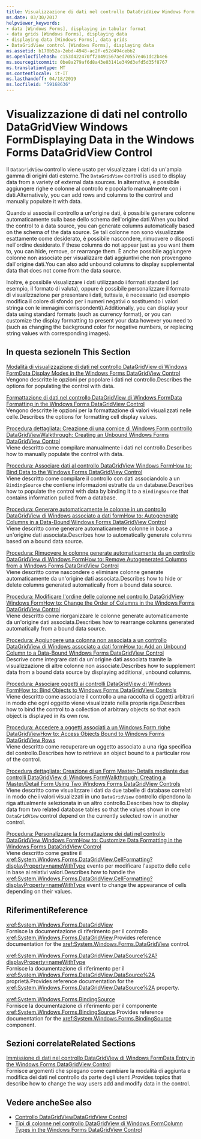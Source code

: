 ```yaml
---
title: Visualizzazione di dati nel controllo DataGridView Windows Form
ms.date: 03/30/2017
helpviewer_keywords:
- data [Windows Forms], displaying in tabular format
- data grids [Windows Forms], displaying data
- displaying data [Windows Forms], data grids
- DataGridView control [Windows Forms], displaying data
ms.assetid: b170b52a-2ebd-4948-ac2f-e52d494cebb2
ms.openlocfilehash: c153d422470ff20491567aed70557e461dc2b4e6
ms.sourcegitcommit: 0be8a279af6d8a43e03141e349d3efd5d35f8767
ms.translationtype: MT
ms.contentlocale: it-IT
ms.lasthandoff: 04/18/2019
ms.locfileid: "59168636"
---
```

# <a name="displaying-data-in-the-windows-forms-datagridview-control"></a><span data-ttu-id="90625-102">Visualizzazione di dati nel controllo DataGridView Windows Form</span><span class="sxs-lookup"><span data-stu-id="90625-102">Displaying Data in the Windows Forms DataGridView Control</span></span>
<span data-ttu-id="90625-103">Il `DataGridView` controllo viene usato per visualizzare i dati da un'ampia gamma di origini dati esterne.</span><span class="sxs-lookup"><span data-stu-id="90625-103">The `DataGridView` control is used to display data from a variety of external data sources.</span></span> <span data-ttu-id="90625-104">In alternativa, è possibile aggiungere righe e colonne al controllo e popolarlo manualmente con i dati.</span><span class="sxs-lookup"><span data-stu-id="90625-104">Alternatively, you can add rows and columns to the control and manually populate it with data.</span></span>  
  
 <span data-ttu-id="90625-105">Quando si associa il controllo a un'origine dati, è possibile generare colonne automaticamente sulla base dello schema dell'origine dati.</span><span class="sxs-lookup"><span data-stu-id="90625-105">When you bind the control to a data source, you can generate columns automatically based on the schema of the data source.</span></span> <span data-ttu-id="90625-106">Se tali colonne non sono visualizzate esattamente come desiderato, è possibile nascondere, rimuovere o disposti nell'ordine desiderato.</span><span class="sxs-lookup"><span data-stu-id="90625-106">If these columns do not appear just as you want them to, you can hide, remove, or rearrange them.</span></span> <span data-ttu-id="90625-107">È anche possibile aggiungere colonne non associate per visualizzare dati aggiuntivi che non provengono dall'origine dati.</span><span class="sxs-lookup"><span data-stu-id="90625-107">You can also add unbound columns to display supplemental data that does not come from the data source.</span></span>  
  
 <span data-ttu-id="90625-108">Inoltre, è possibile visualizzare i dati utilizzando i formati standard (ad esempio, il formato di valuta), oppure è possibile personalizzare il formato di visualizzazione per presentare i dati, tuttavia, è necessario (ad esempio modifica il colore di sfondo per i numeri negativi o sostituendo i valori stringa con le immagini corrispondenti).</span><span class="sxs-lookup"><span data-stu-id="90625-108">Additionally, you can display your data using standard formats (such as currency format), or you can customize the display formatting to present your data however you need to (such as changing the background color for negative numbers, or replacing string values with corresponding images).</span></span>  
  
## <a name="in-this-section"></a><span data-ttu-id="90625-109">In questa sezione</span><span class="sxs-lookup"><span data-stu-id="90625-109">In This Section</span></span>  
 [<span data-ttu-id="90625-110">Modalità di visualizzazione di dati nel controllo DataGridView di Windows Form</span><span class="sxs-lookup"><span data-stu-id="90625-110">Data Display Modes in the Windows Forms DataGridView Control</span></span>](data-display-modes-in-the-windows-forms-datagridview-control.md)  
 <span data-ttu-id="90625-111">Vengono descritte le opzioni per popolare i dati nel controllo.</span><span class="sxs-lookup"><span data-stu-id="90625-111">Describes the options for populating the control with data.</span></span>  
  
 [<span data-ttu-id="90625-112">Formattazione di dati nel controllo DataGridView di Windows Form</span><span class="sxs-lookup"><span data-stu-id="90625-112">Data Formatting in the Windows Forms DataGridView Control</span></span>](data-formatting-in-the-windows-forms-datagridview-control.md)  
 <span data-ttu-id="90625-113">Vengono descritte le opzioni per la formattazione di valori visualizzati nelle celle.</span><span class="sxs-lookup"><span data-stu-id="90625-113">Describes the options for formatting cell display values.</span></span>  
  
 [<span data-ttu-id="90625-114">Procedura dettagliata: Creazione di una cornice di Windows Form controllo DataGridView</span><span class="sxs-lookup"><span data-stu-id="90625-114">Walkthrough: Creating an Unbound Windows Forms DataGridView Control</span></span>](walkthrough-creating-an-unbound-windows-forms-datagridview-control.md)  
 <span data-ttu-id="90625-115">Viene descritto come compilare manualmente i dati nel controllo.</span><span class="sxs-lookup"><span data-stu-id="90625-115">Describes how to manually populate the control with data.</span></span>  
  
 [<span data-ttu-id="90625-116">Procedura: Associare dati al controllo DataGridView Windows Form</span><span class="sxs-lookup"><span data-stu-id="90625-116">How to: Bind Data to the Windows Forms DataGridView Control</span></span>](how-to-bind-data-to-the-windows-forms-datagridview-control.md)  
 <span data-ttu-id="90625-117">Viene descritto come compilare il controllo con dati associandolo a un `BindingSource` che contiene informazioni estratte da un database.</span><span class="sxs-lookup"><span data-stu-id="90625-117">Describes how to populate the control with data by binding it to a `BindingSource` that contains information pulled from a database.</span></span>  
  
 [<span data-ttu-id="90625-118">Procedura: Generare automaticamente le colonne in un controllo DataGridView di Windows associato a dati form</span><span class="sxs-lookup"><span data-stu-id="90625-118">How to: Autogenerate Columns in a Data-Bound Windows Forms DataGridView Control</span></span>](autogenerate-columns-in-a-data-bound-wf-datagridview-control.md)  
 <span data-ttu-id="90625-119">Viene descritto come generare automaticamente colonne in base a un'origine dati associata.</span><span class="sxs-lookup"><span data-stu-id="90625-119">Describes how to automatically generate columns based on a bound data source.</span></span>  
  
 [<span data-ttu-id="90625-120">Procedura: Rimuovere le colonne generate automaticamente da un controllo DataGridView di Windows Form</span><span class="sxs-lookup"><span data-stu-id="90625-120">How to: Remove Autogenerated Columns from a Windows Forms DataGridView Control</span></span>](remove-autogenerated-columns-from-a-wf-datagridview-control.md)  
 <span data-ttu-id="90625-121">Viene descritto come nascondere o eliminare colonne generate automaticamente da un'origine dati associata.</span><span class="sxs-lookup"><span data-stu-id="90625-121">Describes how to hide or delete columns generated automatically from a bound data source.</span></span>  
  
 [<span data-ttu-id="90625-122">Procedura: Modificare l'ordine delle colonne nel controllo DataGridView Windows Form</span><span class="sxs-lookup"><span data-stu-id="90625-122">How to: Change the Order of Columns in the Windows Forms DataGridView Control</span></span>](how-to-change-the-order-of-columns-in-the-windows-forms-datagridview-control.md)  
 <span data-ttu-id="90625-123">Viene descritto come riorganizzare le colonne generate automaticamente da un'origine dati associata.</span><span class="sxs-lookup"><span data-stu-id="90625-123">Describes how to rearrange columns generated automatically from a bound data source.</span></span>  
  
 [<span data-ttu-id="90625-124">Procedura: Aggiungere una colonna non associata a un controllo DataGridView di Windows associato a dati form</span><span class="sxs-lookup"><span data-stu-id="90625-124">How to: Add an Unbound Column to a Data-Bound Windows Forms DataGridView Control</span></span>](unbound-column-to-a-data-bound-datagridview.md)  
 <span data-ttu-id="90625-125">Descrive come integrare dati da un'origine dati associata tramite la visualizzazione di altre colonne non associate.</span><span class="sxs-lookup"><span data-stu-id="90625-125">Describes how to supplement data from a bound data source by displaying additional, unbound columns.</span></span>  
  
 [<span data-ttu-id="90625-126">Procedura: Associare oggetti ai controlli DataGridView di Windows Form</span><span class="sxs-lookup"><span data-stu-id="90625-126">How to: Bind Objects to Windows Forms DataGridView Controls</span></span>](how-to-bind-objects-to-windows-forms-datagridview-controls.md)  
 <span data-ttu-id="90625-127">Viene descritto come associare il controllo a una raccolta di oggetti arbitrari in modo che ogni oggetto viene visualizzato nella propria riga.</span><span class="sxs-lookup"><span data-stu-id="90625-127">Describes how to bind the control to a collection of arbitrary objects so that each object is displayed in its own row.</span></span>  
  
 [<span data-ttu-id="90625-128">Procedura: Accedere a oggetti associati a un Windows Form righe DataGridView</span><span class="sxs-lookup"><span data-stu-id="90625-128">How to: Access Objects Bound to Windows Forms DataGridView Rows</span></span>](how-to-access-objects-bound-to-windows-forms-datagridview-rows.md)  
 <span data-ttu-id="90625-129">Viene descritto come recuperare un oggetto associato a una riga specifica del controllo.</span><span class="sxs-lookup"><span data-stu-id="90625-129">Describes how to retrieve an object bound to a particular row of the control.</span></span>  
  
 [<span data-ttu-id="90625-130">Procedura dettagliata: Creazione di un Form Master-Details mediante due controlli DataGridView di Windows Form</span><span class="sxs-lookup"><span data-stu-id="90625-130">Walkthrough: Creating a Master/Detail Form Using Two Windows Forms DataGridView Controls</span></span>](creating-a-master-detail-form-using-two-datagridviews.md)  
 <span data-ttu-id="90625-131">Viene descritto come visualizzare i dati da due tabelle di database correlati in modo che i valori visualizzati in uno `DataGridView` controllo dipendono la riga attualmente selezionata in un altro controllo.</span><span class="sxs-lookup"><span data-stu-id="90625-131">Describes how to display data from two related database tables so that the values shown in one `DataGridView` control depend on the currently selected row in another control.</span></span>  
  
 [<span data-ttu-id="90625-132">Procedura: Personalizzare la formattazione dei dati nel controllo DataGridView Windows Form</span><span class="sxs-lookup"><span data-stu-id="90625-132">How to: Customize Data Formatting in the Windows Forms DataGridView Control</span></span>](how-to-customize-data-formatting-in-the-windows-forms-datagridview-control.md)  
 <span data-ttu-id="90625-133">Viene descritto come gestire il <xref:System.Windows.Forms.DataGridView.CellFormatting?displayProperty=nameWithType> evento per modificare l'aspetto delle celle in base ai relativi valori.</span><span class="sxs-lookup"><span data-stu-id="90625-133">Describes how to handle the <xref:System.Windows.Forms.DataGridView.CellFormatting?displayProperty=nameWithType> event to change the appearance of cells depending on their values.</span></span>  
  
## <a name="reference"></a><span data-ttu-id="90625-134">Riferimenti</span><span class="sxs-lookup"><span data-stu-id="90625-134">Reference</span></span>  
 <xref:System.Windows.Forms.DataGridView>  
 <span data-ttu-id="90625-135">Fornisce la documentazione di riferimento per il controllo <xref:System.Windows.Forms.DataGridView>.</span><span class="sxs-lookup"><span data-stu-id="90625-135">Provides reference documentation for the <xref:System.Windows.Forms.DataGridView> control.</span></span>  
  
 <xref:System.Windows.Forms.DataGridView.DataSource%2A?displayProperty=nameWithType>  
 <span data-ttu-id="90625-136">Fornisce la documentazione di riferimento per il <xref:System.Windows.Forms.DataGridView.DataSource%2A> proprietà.</span><span class="sxs-lookup"><span data-stu-id="90625-136">Provides reference documentation for the <xref:System.Windows.Forms.DataGridView.DataSource%2A> property.</span></span>  
  
 <xref:System.Windows.Forms.BindingSource>  
 <span data-ttu-id="90625-137">Fornisce la documentazione di riferimento per il componente <xref:System.Windows.Forms.BindingSource>.</span><span class="sxs-lookup"><span data-stu-id="90625-137">Provides reference documentation for the <xref:System.Windows.Forms.BindingSource> component.</span></span>  
  
## <a name="related-sections"></a><span data-ttu-id="90625-138">Sezioni correlate</span><span class="sxs-lookup"><span data-stu-id="90625-138">Related Sections</span></span>  
 [<span data-ttu-id="90625-139">Immissione di dati nel controllo DataGridView di Windows Form</span><span class="sxs-lookup"><span data-stu-id="90625-139">Data Entry in the Windows Forms DataGridView Control</span></span>](data-entry-in-the-windows-forms-datagridview-control.md)  
 <span data-ttu-id="90625-140">Fornisce argomenti che spiegano come cambiare la modalità di aggiunta e modifica dei dati nel controllo da parte degli utenti.</span><span class="sxs-lookup"><span data-stu-id="90625-140">Provides topics that describe how to change the way users add and modify data in the control.</span></span>  
  
## <a name="see-also"></a><span data-ttu-id="90625-141">Vedere anche</span><span class="sxs-lookup"><span data-stu-id="90625-141">See also</span></span>

- [<span data-ttu-id="90625-142">Controllo DataGridView</span><span class="sxs-lookup"><span data-stu-id="90625-142">DataGridView Control</span></span>](datagridview-control-windows-forms.md)
- [<span data-ttu-id="90625-143">Tipi di colonne nel controllo DataGridView di Windows Form</span><span class="sxs-lookup"><span data-stu-id="90625-143">Column Types in the Windows Forms DataGridView Control</span></span>](column-types-in-the-windows-forms-datagridview-control.md)
